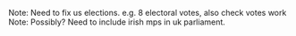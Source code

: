 Note: Need to fix us elections. e.g. 8 electoral votes, also check votes work
Note: Possibly? Need to include irish mps in uk parliament.